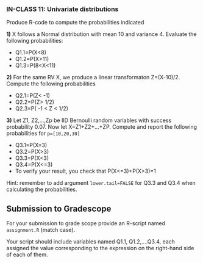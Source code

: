 ### IN-CLASS 11: Univariate distributions

Produce R-code to compute the probabilities indicated 

**1)** X follows a Normal distribution with mean 10 and variance 4. Evaluate the following probabilities:
   - Q1.1=P(X<8)
   - Q1.2=P(X>11)
   - Q1.3=P(8<X<11)
  

**2)** For the same RV X, we produce a linear transformaton Z=(X-10)/2. Compute the following probabilities
   - Q2.1=P(Z< -1)
   - Q2.2=P(Z> 1/2)
   - Q2.3=P( -1 < Z < 1/2)
 


**3)** Let Z1, Z2,...,Zp be IID Bernoulli random variables with success probability 0.07. Now let X=Z1+Z2+...+ZP. Compute and report the following probabilities for `p=[10,20,30]`

  - Q3.1=P(X=3)
  - Q3.2=P(X>3)
  - Q3.3=P(X<3)
  - Q3.4=P(X<=3)
  - To verify your result, you check that P(X<=3)+P(X>3)=1

Hint: remember to add argument ``lower.tail=FALSE`` for Q3.3 and Q3.4 when calculating the probabilities.

## Submission to Gradescope

For your submission to grade scope provide an R-script named `assignment.R` (match case).

Your script should include variables named Q1.1, Q1.2,....Q3.4, each assigned the value corresponding to the expression on the right-hand side of each of them.
